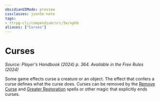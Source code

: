 ```yaml
---
obsidianUIMode: preview
cssclasses: json5e-note
tags:
- ttrpg-cli/compendium/src/5e/xphb
aliases: ["Curses"]
---
```

# Curses
*Source: Player's Handbook (2024) p. 364. Available in the Free Rules (2024)* 

Some game effects curse a creature or an object. The effect that confers a curse defines what the curse does. Curses can be removed by the [Remove Curse](3-Mechanics/CLI/spells/remove-curse-xphb.md) and [Greater Restoration](3-Mechanics/CLI/spells/greater-restoration-xphb.md) spells or other magic that explicitly ends curses.